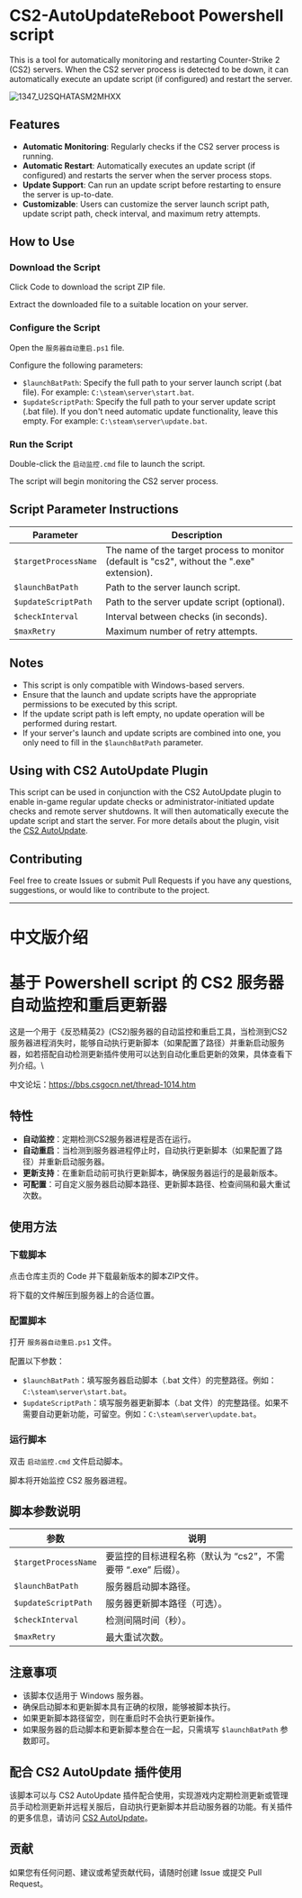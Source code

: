 # CS2-AutoUpdateReboot Powershell script

This is a tool for automatically monitoring and restarting Counter-Strike 2 (CS2) servers. When the CS2 server process is detected to be down, it can automatically execute an update script (if configured) and restart the server.

![1347_U2SQHATASM2MHXX](https://github.com/user-attachments/assets/0eaaf59f-1439-49e2-bad5-5e18c1f45d18)

## Features

- **Automatic Monitoring**: Regularly checks if the CS2 server process is running.
- **Automatic Restart**: Automatically executes an update script (if configured) and restarts the server when the server process stops.
- **Update Support**: Can run an update script before restarting to ensure the server is up-to-date.
- **Customizable**: Users can customize the server launch script path, update script path, check interval, and maximum retry attempts.

## How to Use

### Download the Script

Click Code to download the script ZIP file.

Extract the downloaded file to a suitable location on your server.

### Configure the Script

Open the `服务器自动重启.ps1` file.

Configure the following parameters:

- `$launchBatPath`: Specify the full path to your server launch script (.bat file). For example: `C:\steam\server\start.bat`.
- `$updateScriptPath`: Specify the full path to your server update script (.bat file). If you don't need automatic update functionality, leave this empty. For example: `C:\steam\server\update.bat`.

### Run the Script

Double-click the `启动监控.cmd` file to launch the script.

The script will begin monitoring the CS2 server process.

## Script Parameter Instructions

| Parameter             | Description                                                                 |
|-----------------------|-----------------------------------------------------------------------------|
| `$targetProcessName`  | The name of the target process to monitor (default is "cs2", without the ".exe" extension). |
| `$launchBatPath`      | Path to the server launch script.                                          |
| `$updateScriptPath`   | Path to the server update script (optional).                               |
| `$checkInterval`      | Interval between checks (in seconds).                                      |
| `$maxRetry`           | Maximum number of retry attempts.                                          |

## Notes

- This script is only compatible with Windows-based servers.
- Ensure that the launch and update scripts have the appropriate permissions to be executed by this script.
- If the update script path is left empty, no update operation will be performed during restart.
- If your server's launch and update scripts are combined into one, you only need to fill in the `$launchBatPath` parameter.

## Using with CS2 AutoUpdate Plugin

This script can be used in conjunction with the CS2 AutoUpdate plugin to enable in-game regular update checks or administrator-initiated update checks and remote server shutdowns. It will then automatically execute the update script and start the server. For more details about the plugin, visit the [CS2 AutoUpdate](https://github.com/M1Kac/CS2-AutoUpdate).

## Contributing

Feel free to create Issues or submit Pull Requests if you have any questions, suggestions, or would like to contribute to the project.

---
# 中文版介绍
# 基于 Powershell script 的 CS2 服务器自动监控和重启更新器

这是一个用于《反恐精英2》(CS2)服务器的自动监控和重启工具，当检测到CS2服务器进程消失时，能够自动执行更新脚本（如果配置了路径）并重新启动服务器，如若搭配自动检测更新插件使用可以达到自动化重启更新的效果，具体查看下列介绍。\

中文论坛：https://bbs.csgocn.net/thread-1014.htm

## 特性

- **自动监控**：定期检测CS2服务器进程是否在运行。
- **自动重启**：当检测到服务器进程停止时，自动执行更新脚本（如果配置了路径）并重新启动服务器。
- **更新支持**：在重新启动前可执行更新脚本，确保服务器运行的是最新版本。
- **可配置**：可自定义服务器启动脚本路径、更新脚本路径、检查间隔和最大重试次数。

## 使用方法

### 下载脚本

点击仓库主页的 Code 并下载最新版本的脚本ZIP文件。

将下载的文件解压到服务器上的合适位置。

### 配置脚本

打开 `服务器自动重启.ps1` 文件。

配置以下参数：

- `$launchBatPath`：填写服务器启动脚本（.bat 文件）的完整路径。例如：`C:\steam\server\start.bat`。
- `$updateScriptPath`：填写服务器更新脚本（.bat 文件）的完整路径。如果不需要自动更新功能，可留空。例如：`C:\steam\server\update.bat`。

### 运行脚本

双击 `启动监控.cmd` 文件启动脚本。

脚本将开始监控 CS2 服务器进程。

## 脚本参数说明

| 参数                  | 说明                                                                 |
|-----------------------|--------------------------------------------------------------------|
| `$targetProcessName`  | 要监控的目标进程名称（默认为 “cs2”，不需要带 “.exe” 后缀）。        |
| `$launchBatPath`      | 服务器启动脚本路径。                                                |
| `$updateScriptPath`   | 服务器更新脚本路径（可选）。                                         |
| `$checkInterval`      | 检测间隔时间（秒）。                                                |
| `$maxRetry`           | 最大重试次数。                                                     |

## 注意事项

- 该脚本仅适用于 Windows 服务器。
- 确保启动脚本和更新脚本具有正确的权限，能够被脚本执行。
- 如果更新脚本路径留空，则在重启时不会执行更新操作。
- 如果服务器的启动脚本和更新脚本整合在一起，只需填写 `$launchBatPath` 参数即可。

## 配合 CS2 AutoUpdate 插件使用

该脚本可以与 CS2 AutoUpdate 插件配合使用，实现游戏内定期检测更新或管理员手动检测更新并远程关服后，自动执行更新脚本并启动服务器的功能。有关插件的更多信息，请访问 [CS2 AutoUpdate](https://github.com/M1Kac/CS2-AutoUpdate)。

## 贡献

如果您有任何问题、建议或希望贡献代码，请随时创建 Issue 或提交 Pull Request。
